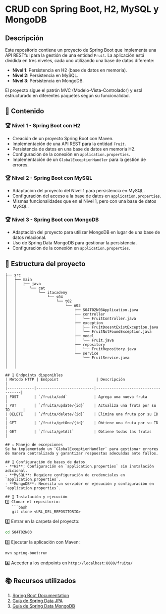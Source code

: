 
# CRUD con Spring Boot, H2, MySQL y MongoDB

## Descripción
Este repositorio contiene un proyecto de Spring Boot que implementa una API RESTful para la gestión de una entidad `Fruit`. La aplicación está dividida en tres niveles, cada uno utilizando una base de datos diferente:

- **Nivel 1**: Persistencia en H2 (base de datos en memoria).
- **Nivel 2**: Persistencia en MySQL.
- **Nivel 3**: Persistencia en MongoDB.

El proyecto sigue el patrón MVC (Modelo-Vista-Controlador) y está estructurado en diferentes paquetes según su funcionalidad.

## 📌 Contenido
### 🏆 Nivel 1 - Spring Boot con H2
- Creación de un proyecto Spring Boot con Maven.
- Implementación de una API REST para la entidad `Fruit`.
- Persistencia de datos en una base de datos en memoria H2.
- Configuración de la conexión en `application.properties`.
- Implementación de un `GlobalExceptionHandler` para la gestión de errores.

### 🏆 Nivel 2 - Spring Boot con MySQL
- Adaptación del proyecto del Nivel 1 para persistencia en MySQL.
- Configuración del acceso a la base de datos en `application.properties`.
- Mismas funcionalidades que en el Nivel 1, pero con una base de datos MySQL.

### 🏆 Nivel 3 - Spring Boot con MongoDB
- Adaptación del proyecto para utilizar MongoDB en lugar de una base de datos relacional.
- Uso de Spring Data MongoDB para gestionar la persistencia.
- Configuración de la conexión en `application.properties`.

## 📂 Estructura del proyecto
```
├── src
│   ├── main
│   │   ├── java
│   │      └── cat
│   │          └── itacademy
│   │              └── s04
│   │                  └── t02
│   │                      └── n03
│   │                          ├── S04T02N03Application.java
│   │                          ├── controller
│   │                          │   └── FruitController.java
│   │                          ├── exception
│   │                          │   ├── FruitDoesntExistException.java
│   │                          │   └── FruitNotFoundException.java
│   │                          ├── model
│   │                          │   └── Fruit.java
│   │                          ├── repository
│   │                          │   └── FruitRepository.java
│   │                          └── service
│   │                              └── FruitService.java
│   │   
│   │       

## 🚀 Endpoints disponibles
| Método HTTP | Endpoint                 | Descripción                         |
|------------|--------------------------|------------------------------------|
| POST       | `/fruita/add`            | Agrega una nueva fruta             |
| PUT        | `/fruita/update/{id}`    | Actualiza una fruta por su ID      |
| DELETE     | `/fruita/delete/{id}`    | Elimina una fruta por su ID        |
| GET        | `/fruita/getOne/{id}`    | Obtiene una fruta por su ID        |
| GET        | `/fruita/getAll`         | Obtiene todas las frutas           |

## ⚠️ Manejo de excepciones
Se ha implementado un `GlobalExceptionHandler` para gestionar errores de manera centralizada y garantizar respuestas adecuadas ante fallos.

## 🔧 Configuración de bases de datos
- **H2**: Configuración en `application.properties` sin instalación adicional.
- **MySQL**: Requiere configuración de credenciales en `application.properties`.
- **MongoDB**: Necesita un servidor en ejecución y configuración en `application.properties`.

## 📖 Instalación y ejecución
1️⃣ Clonar el repositorio:
   ```bash
   git clone <URL_DEL_REPOSITORIO>
   ```
2️⃣ Entrar en la carpeta del proyecto:
   ```bash
   cd S04T02N03
   ```
3️⃣ Ejecutar la aplicación con Maven:
   ```bash
   mvn spring-boot:run
   ```
4️⃣ Acceder a los endpoints en `http://localhost:8080/fruita/`

## 📚 Recursos utilizados
1. [Spring Boot Documentation](https://spring.io/projects/spring-boot)
2. [Guía de Spring Data JPA](https://spring.io/guides/gs/accessing-data-jpa)
3. [Guía de Spring Data MongoDB](https://spring.io/guides/gs/accessing-data-mongodb)


